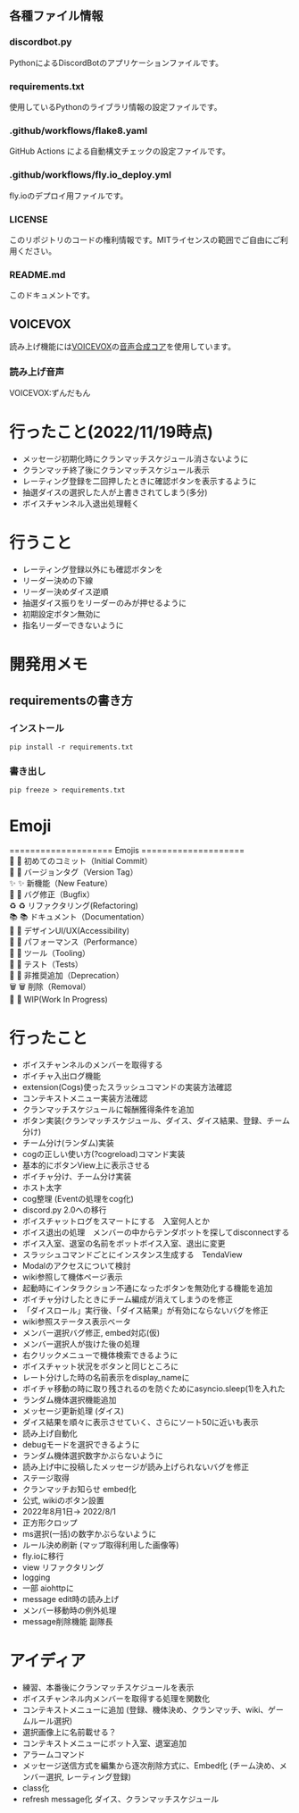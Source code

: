 ## 各種ファイル情報

### discordbot.py
PythonによるDiscordBotのアプリケーションファイルです。

### requirements.txt
使用しているPythonのライブラリ情報の設定ファイルです。

### .github/workflows/flake8.yaml
GitHub Actions による自動構文チェックの設定ファイルです。

### .github/workflows/fly.io_deploy.yml
fly.ioのデプロイ用ファイルです。

### LICENSE
このリポジトリのコードの権利情報です。MITライセンスの範囲でご自由にご利用ください。

### README.md
このドキュメントです。

## VOICEVOX
読み上げ機能には[VOICEVOX](https://voicevox.hiroshiba.jp/)の[音声合成コア](https://github.com/VOICEVOX/voicevox_core)を使用しています。

### 読み上げ音声
VOICEVOX:ずんだもん

# 行ったこと(2022/11/19時点)
- メッセージ初期化時にクランマッチスケジュール消さないように
- クランマッチ終了後にクランマッチスケジュール表示
- レーティング登録を二回押したときに確認ボタンを表示するように
- 抽選ダイスの選択した人が上書きされてしまう(多分)
- ボイスチャンネル入退出処理軽く

# 行うこと
- レーティング登録以外にも確認ボタンを
- リーダー決めの下線
- リーダー決めダイス逆順
- 抽選ダイス振りをリーダーのみが押せるように
- 初期設定ボタン無効に
- 指名リーダーできないように

# 開発用メモ
## requirementsの書き方

### インストール
```
pip install -r requirements.txt
```
### 書き出し
```
pip freeze > requirements.txt
```

# Emoji
 ==================== Emojis ====================  
🌱  :seedling: 初めてのコミット（Initial Commit）  
🔖  :bookmark: バージョンタグ（Version Tag）  
✨  :sparkles: 新機能（New Feature）  
🐛  :bug: バグ修正（Bugfix）  
♻️  :recycle: リファクタリング(Refactoring)  
📚  :books: ドキュメント（Documentation）  
🎨  :art: デザインUI/UX(Accessibility)  
🐎  :horse: パフォーマンス（Performance）  
🔧  :wrench: ツール（Tooling）  
🚨  :rotating_light: テスト（Tests）  
💩  :hankey: 非推奨追加（Deprecation）  
🗑️  :wastebasket: 削除（Removal）  
🚧  :construction: WIP(Work In Progress)

# 行ったこと
- ボイスチャンネルのメンバーを取得する
- ボイチャ入出ログ機能
- extension(Cogs)使ったスラッシュコマンドの実装方法確認
- コンテキストメニュー実装方法確認
- クランマッチスケジュールに報酬獲得条件を追加
- ボタン実装(クランマッチスケジュール、ダイス、ダイス結果、登録、チーム分け)
- チーム分け(ランダム)実装
- cogの正しい使い方(?cogreload)コマンド実装
- 基本的にボタンView上に表示させる
- ボイチャ分け、チーム分け実装
- ホスト太字
- cog整理 (Eventの処理をcog化)
- discord.py 2.0への移行
- ボイスチャットログをスマートにする　入室何人とか
- ボイス退出の処理　メンバーの中からテンダボットを探してdisconnectする
- ボイス入室、退室の名前をボットボイス入室、退出に変更
- スラッシュコマンドごとにインスタンス生成する　TendaView
- Modalのアクセスについて検討
- wiki参照して機体ページ表示
- 起動時にインタラクション不通になったボタンを無効化する機能を追加
- ボイチャ分けしたときにチーム編成が消えてしまうのを修正
- 「ダイスロール」実行後、「ダイス結果」が有効にならないバグを修正
- wiki参照ステータス表示ベータ
- メンバー選択バグ修正, embed対応(仮)
- メンバー選択人が抜けた後の処理
- 右クリックメニューで機体検索できるように
- ボイスチャット状況をボタンと同じところに
- レート分けした時の名前表示をdisplay_nameに
- ボイチャ移動の時に取り残されるのを防ぐためにasyncio.sleep(1)を入れた
- ランダム機体選択機能追加
- メッセージ更新処理 (ダイス)
- ダイス結果を順々に表示させていく、さらにソート50に近いも表示
- 読み上げ自動化
- debugモードを選択できるように
- ランダム機体選択数字かぶらないように
- 読み上げ中に投稿したメッセージが読み上げられないバグを修正
- ステージ取得
- クランマッチお知らせ embed化
- 公式, wikiのボタン設置
- 2022年8月1日-> 2022/8/1
- 正方形クロップ
- ms選択(一括)の数字かぶらないように
- ルール決め刷新 (マップ取得利用した画像等)
- fly.ioに移行
- view リファクタリング
- logging
- 一部 aiohttpに
- message edit時の読み上げ
- メンバー移動時の例外処理
- message削除機能 副隊長

# アイディア
- 練習、本番後にクランマッチスケジュールを表示
- ボイスチャンネル内メンバーを取得する処理を関数化
- コンテキストメニューに追加 (登録、機体決め、クランマッチ、wiki、ゲームルール選択)
- 選択画像上に名前載せる？
- コンテキストメニューにボット入室、退室追加
- アラームコマンド
- メッセージ送信方式を編集から逐次削除方式に、Embed化 (チーム決め、メンバー選択, レーティング登録)
- class化
- refresh message化 ダイス、クランマッチスケジュール